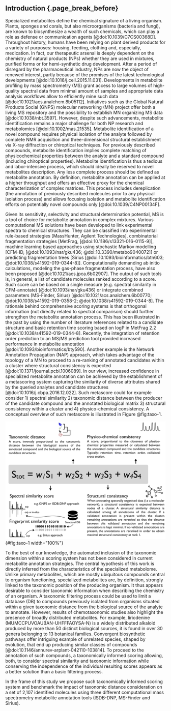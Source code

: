 ## Introduction {.page_break_before}

Specialized metabolites define the chemical signature of a living organism.
Plants, sponges and corals, but also microorganisms (bacteria and fungi), are known to biosynthesize a wealth of such chemicals, which can play a role as defense or communication agents [@doi:10.1039/C7CS00368D].
Throughout history, humans have been relying on plant derived products for a variety of purposes: housing, feeding, clothing and, especially, medication.
In fact, our therapeutic arsenal is deeply dependent on the chemistry of natural products (NPs) whether they are used in mixtures, purified forms or for hemi-synthetic drug development.
After a period of disregard by the pharmaceutical industry, NPs are now the object of renewed interest, partly because of the promises of the latest technological developments [@doi:10.1016/j.cell.2015.11.031].
Developments in metabolite profiling by mass spectrometry (MS) grant access to large volumes of high-quality spectral data from minimal amount of samples and appropriate data analysis workflows allow to efficiently mine such data [@doi:10.1021/acs.analchem.8b05112].
Initiatives such as the Global Natural Products Social (GNPS) molecular networking (MN) project offer both a living MS repository and the possibility to establish MN organizing MS data [@doi:10.1038/nbt.3597].
However, despite such advancements, metabolite identification remains a major challenge for both NP research and metabolomics [@doi:10.1002/mas.21535].
Metabolite identification of a novel compound requires physical isolation of the analyte followed by complete NMR acquisition and three-dimensional structural establishment via X-ray diffraction or chiroptical techniques.
For previously described compounds, metabolite identification implies complete matching of physicochemical properties between the analyte and a standard compound (including chiroptical properties).
Metabolite identification is thus a tedious and labor-intensive process, which should ideally be reserved to novel metabolites description. Any less complete process should be defined as metabolite annotation.
By definition, metabolite annotation can be applied at a higher throughput and offers an effective proxy for the chemical characterization of complex matrices.
This process includes dereplication (the annotation of previously described molecules prior to any physical isolation process) and allows focusing isolation and metabolite identification efforts on potentially novel compounds only [@doi:10.1039/C4NP00134F].


Given its sensitivity, selectivity and structural determination potential, MS is a tool of choice for metabolite annotation in complex mixtures.
Various computational MS solutions have been developed to link experimental spectra to chemical structures. They can be classified into experimental rule-based strategies [MassHunter, Agilent Technologies], combinatorial fragmentation strategies [MetFrag, [@doi:10.1186/s13321-016-0115-9]], machine learning based approaches using stochastic Markov modelling [CFM-ID, [@doi:10.1093/nar/gku436; @doi:10.3390/metabo9040072]] or predicting fragmentation trees [Sirius [@doi:10.1093/bioinformatics/btn603; @doi:10.1038/s41592-019-0344-8]].
Computationally demanding ab initio calculations, modeling the gas-phase fragmentation process, have also been proposed [@doi:10.1021/acs.jpca.6b02907].
The output of such tools is, in general, a list of candidate molecules ranked according to a score.
Such score can be based on a single measure (e.g. spectral similarity in CFM-annotate) [@doi:10.1093/nar/gku436] or integrate combined parameters (MS-Finder, Sirius) [@doi:10.1021/acs.analchem.6b00770; @doi:10.1038/s41592-019-0358-2; @doi:10.1038/s41592-019-0344-8].
The rationale behind comprehensive scoring systems is that orthogonal information (not directly related to spectral comparison) should further strengthen the metabolite annotation process.
This has been illustrated in the past by using the number of literature references related to a candidate structure and basic retention time scoring based on logP in MetFrag 2.2 [@doi:10.1038/s41592-019-0344-8].
Recently, the integration of retention order prediction to an MS/MS prediction tool provided increased performance in metabolite annotation [@doi:10.1093/bioinformatics/bty590].
Another example is the Network Annotation Propagation (NAP) approach, which takes advantage of the topology of a MN to proceed to a re-ranking of annotated candidates within a cluster where structural consistency is expected [@doi:10.1371/journal.pcbi.1006089].
In our view, increased confidence in specialized metabolite annotation can be achieved by the establishment of a metascoring system capturing the similarity of diverse attributes shared by the queried analytes and candidate structures [@doi:10.1016/j.cbpa.2016.12.022].
Such metascore could for example consider 1) spectral similarity 2) taxonomic distance between the producer of the candidate compound and the annotated biological matrix 3) structural consistency within a cluster and 4) physico-chemical consistency.
A conceptual overview of such metascore is illustrated in Figure @fig:taxo-1.

![Conceptual overview of a possible metascoring system for specialized metabolite annotation incorporating 1) spectral similarity or fingerprint similarity 2) taxonomic distance between the biological source of the queried spectra and candidate annotations 3) structural consistency within a cluster (see [@doi:10.1371/journal.pcbi.1006089]) and 4) physico-chemical consistency (see [@doi:10.1186/s13321-016-0115-9; @doi:10.1093/bioinformatics/bty590]). A factor (wn) should allow to attribute relative weight to individual scores and modulate their contribution to the overall score.](images/taxo-1.svg "Workflow"){#fig:taxo-1 width="100%"}

To the best of our knowledge, the automated inclusion of the taxonomic dimension within a scoring system has not been considered in current metabolite annotation strategies.
The central hypothesis of this work is directly inferred from the characteristics of the specialized metabolome.
Unlike primary metabolites, which are mostly ubiquitous compounds central to organism functioning, specialized metabolites are, by definition, strongly linked to the taxonomic position of the producing organism.
It thus appears desirable to consider taxonomic information when describing the chemistry of an organism.
A taxonomic filtering process could be used to limit a database (DB) to compounds previously isolated from organisms situated within a given taxonomic distance from the biological source of the analyte to annotate.
However, results of chemotaxonomic studies also highlight the presence of broadly distributed metabolites.
For example, liriodenine (MUMCCPUVOAUBAN-UHFFFAOYSA-N) is a widely distributed alkaloid produced by more than 50 distinct biological sources, it is found in over 30 genera belonging to 13 botanical families.
Convergent biosynthetic pathways offer intriguing example of unrelated species, shaped by evolution, that end up producing similar classes of compounds [@doi:10.1146/annurev-arplant-042110-103814].
To proceed to the annotation of such compounds, a taxonomically informed scoring allowing, both, to consider spectral similarity and taxonomic information while conserving the independence of the individual resulting scores appears as a better solution than a basic filtering process.

In the frame of this study we propose such taxonomically informed scoring system and benchmark the impact of taxonomic distance consideration on a set of 2,107 identified molecules using three different computational mass spectrometry metabolite annotation tools (ISDB-DNP, MS-Finder and Sirius).